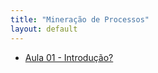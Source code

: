 ```yaml
---
title: "Mineração de Processos"
layout: default
---
```


- [Aula 01 - Introdução?](aulas/aula01_MineracaoProcessos.md)